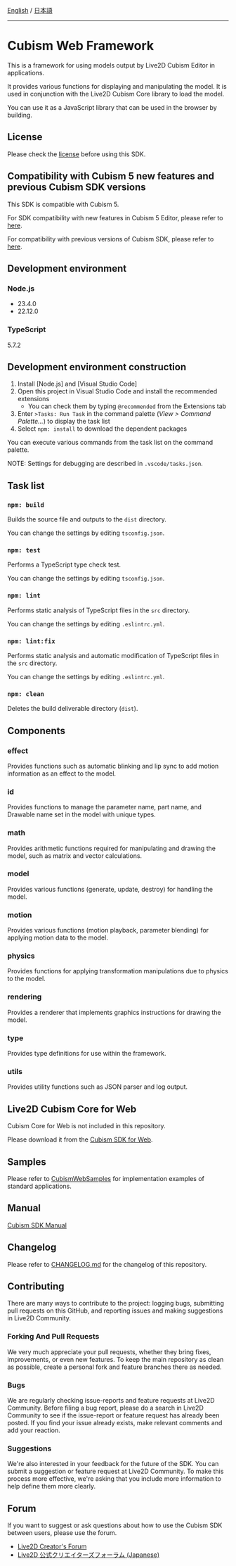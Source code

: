 [English](README.md) / [日本語](README.ja.md)

---

# Cubism Web Framework

This is a framework for using models output by Live2D Cubism Editor in applications.

It provides various functions for displaying and manipulating the model.
It is used in conjunction with the Live2D Cubism Core library to load the model.

You can use it as a JavaScript library that can be used in the browser by building.


## License

Please check the [license](LICENSE.md) before using this SDK.


## Compatibility with Cubism 5 new features and previous Cubism SDK versions

This SDK is compatible with Cubism 5.

For SDK compatibility with new features in Cubism 5 Editor, please refer to [here](https://docs.live2d.com/en/cubism-sdk-manual/cubism-5-new-functions/).

For compatibility with previous versions of Cubism SDK, please refer to [here](https://docs.live2d.com/en/cubism-sdk-manual/compatibility-with-cubism-5/).


## Development environment

### Node.js

* 23.4.0
* 22.12.0


### TypeScript

5.7.2


## Development environment construction

1. Install [Node.js] and [Visual Studio Code]
1. Open this project in Visual Studio Code and install the recommended extensions
    * You can check them by typing `@recommended` from the Extensions tab
1. Enter `>Tasks: Run Task` in the command palette (*View > Command Palette...*) to display the task list
1. Select `npm: install` to download the dependent packages

You can execute various commands from the task list on the command palette.

NOTE: Settings for debugging are described in `.vscode/tasks.json`.

## Task list

### `npm: build`

Builds the source file and outputs to the `dist` directory.

You can change the settings by editing `tsconfig.json`.

### `npm: test`

Performs a TypeScript type check test.

You can change the settings by editing `tsconfig.json`.

### `npm: lint`

Performs static analysis of TypeScript files in the `src` directory.

You can change the settings by editing `.eslintrc.yml`.

### `npm: lint:fix`

Performs static analysis and automatic modification of TypeScript files in the `src` directory.

You can change the settings by editing `.eslintrc.yml`.

### `npm: clean`

Deletes the build deliverable directory (`dist`).


## Components

### effect

Provides functions such as automatic blinking and lip sync to add motion information as an effect to the model.

### id

Provides functions to manage the parameter name, part name, and Drawable name set in the model with unique types.

### math

Provides arithmetic functions required for manipulating and drawing the model, such as matrix and vector calculations.

### model

Provides various functions (generate, update, destroy) for handling the model.

### motion

Provides various functions (motion playback, parameter blending) for applying motion data to the model.

### physics

Provides functions for applying transformation manipulations due to physics to the model.

### rendering

Provides a renderer that implements graphics instructions for drawing the model.

### type

Provides type definitions for use within the framework.

### utils

Provides utility functions such as JSON parser and log output.


## Live2D Cubism Core for Web

Cubism Core for Web is not included in this repository.

Please download it from the [Cubism SDK for Web].

[Cubism SDK for Web]: https://www.live2d.com/download/cubism-sdk/download-web/


## Samples

Please refer to [CubismWebSamples] for implementation examples of standard applications.

[CubismWebSamples]: https://github.com/Live2D/CubismWebSamples


## Manual

[Cubism SDK Manual](https://docs.live2d.com/cubism-sdk-manual/top/)


## Changelog

Please refer to [CHANGELOG.md](CHANGELOG.md) for the changelog of this repository.


## Contributing

There are many ways to contribute to the project: logging bugs, submitting pull requests on this GitHub, and reporting issues and making suggestions in Live2D Community.

### Forking And Pull Requests

We very much appreciate your pull requests, whether they bring fixes, improvements, or even new features. To keep the main repository as clean as possible, create a personal fork and feature branches there as needed.

### Bugs

We are regularly checking issue-reports and feature requests at Live2D Community. Before filing a bug report, please do a search in Live2D Community to see if the issue-report or feature request has already been posted. If you find your issue already exists, make relevant comments and add your reaction.

### Suggestions

We're also interested in your feedback for the future of the SDK. You can submit a suggestion or feature request at Live2D Community. To make this process more effective, we're asking that you include more information to help define them more clearly.


## Forum

If you want to suggest or ask questions about how to use the Cubism SDK between users, please use the forum.

- [Live2D Creator's Forum](https://community.live2d.com/)
- [Live2D 公式クリエイターズフォーラム (Japanese)](https://creatorsforum.live2d.com/)
